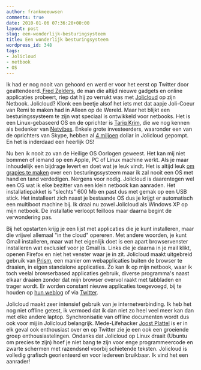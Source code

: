 ```yaml
---
author: frankmeeuwsen
comments: true
date: 2010-01-06 07:36:20+00:00
layout: post
slug: een-wonderlijk-besturingsysteem
title: Een wonderlijk besturingsysteem
wordpress_id: 348
tags:
- Jolicloud
- netbook
- OS
---
```


Ik had er nog nooit van gehoord en werd er voor het eerst op Twitter door geattendeerd.[ Fred Zelders](http://fredscapes.nl/tag/jolicloud/), de man die altijd nieuwe gadgets en online applicaties probeert, riep dat hij zo verrukt was met [Jolicloud](http://www.jolicloud.com) op zijn Netbook. Jolicloud? Klonk een beetje alsof het iets met dat aapje Joli-Coeur van Remi te maken had in Alleen op de Wereld. Maar het blijkt een besturingssysteem te zijn wat speciaal is ontwikkeld voor netbooks. Het is een Linux-gebaseerd OS en de oprichter is [Tariq Krim](http://www.crunchbase.com/person/tariq-krim), die we nog kennen als bedenker van [Netvibes](http://www.netvibes.com/). Enkele grote investeerders, waaronder een van de oprichters van Skype, hebben al [4 miljoen](http://uk.techcrunch.com/2009/07/08/jolicloud-raises-42m-from-atomico-mangrove-zennstrom-takes-board-seat/) dollar in Jolicloud gepompt. En het is inderdaad een heerlijk OS!

Nu ben ik nooit zo van de Heilige OS Oorlogen geweest. Het kan mij niet bommen of iemand op een Apple, PC of Linux machine werkt. Als je maar inhoudelijk een bijdrage levert en doet wat je leuk vindt. Het is altijd leuk [om grapjes te maken](http://i.imgur.com/e3GxE.jpg) over een besturingssysteem maar ik zal nooit een OS met hand en tand verdedigen. Nergens voor nodig. Jolicloud is daarentegen wel een OS wat ik elke bezitter van een klein netbook kan aanraden. Het installatiepakket is "slechts" 600 Mb en past dus met gemak op een USB stick. Het installeert zich naast je bestaande OS dus je krijgt er automatisch een multiboot machine bij. Ik draai nu zowel Jolicloud als Windows XP op mijn netbook. De installatie verloopt feilloos maar daarna begint de verwondering pas.



Bij het opstarten krijg je een lijst met applicaties die je kunt installeren, maar die vrijwel allemaal "in the cloud" opereren. Met andere woorden, je kunt Gmail installeren, maar wat het eigenlijk doet is een apart browservenster installeren wat exclusief voor je Gmail is. Links die je daarna in je mail klikt, openen Firefox en niet het venster waar je in zit. Jolicloud maakt uitgebreid gebruik van [Prism](http://mozillalabs.com/prism/), een manier om webapplicaties buiten de browser te draaien, in eigen standalone applicaties. Zo kan ik op mijn netbook, waar ik toch veelal browserbased applicaties gebruik, diverse programma's naast elkaar draaien zonder dat mijn browser overvol raakt met tabbladen en trager wordt. Er worden constant nieuwe applicaties toegevoegd, bij te houden op [hun weblog](http://www.jolicloud.com/blog/) of via [Twitter](http://twitter.com/jolicloud).

Jolicloud maakt zeer intensief gebruik van je internetverbinding. Ik heb het nog niet offline getest, ik vermoed dat ik dan niet zo heel veel meer kan dan met elke andere laptop. Synchronisatie van offline documenten wordt dus ook voor mij in Jolicloud belangrijk. Mede-Lifehacker [Joost Plattel](http://laborantje.nl/2009/08/jolicloud-op-de-msi-wind-u100/) is er in elk geval ook enthousiast over en op Twitter zie je een ook een groeiende groep enthousiastelingen. Ondanks dat Jolicloud op Linux draait (Ubuntu om precies te zijn) hoef je niet bang te zijn voor enge programmeercode en zwarte schermen met razendsnel voorbij schietende teksten. Jolicloud is volledig grafisch georienteerd en voor iedereen bruikbaar. Ik vind het een aanrader!
